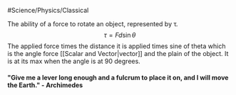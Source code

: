 #Science/Physics/Classical 

The ability of a force to rotate an object, represented by τ.
$$
\tau=Fd \sin \theta
$$
The applied force times the distance it is applied times sine of theta which is the angle force [[Scalar and Vector|vector]] and the plain of the object. It is at its max when the angle is at 90 degrees. 


#### "Give me a lever long enough and a fulcrum to place it on, and I will move the Earth." - Archimedes
